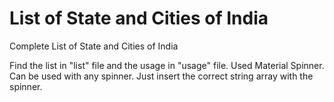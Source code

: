 # List of State and Cities of India
Complete List of State and Cities of India

Find the list in "list" file and the usage in "usage" file. Used Material Spinner. Can be used with any spinner. Just insert the correct string array with the spinner.
